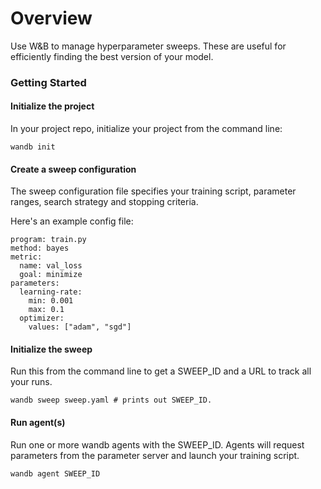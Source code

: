 # Overview

Use W&B to manage hyperparameter sweeps. These are useful for efficiently finding the best version of your model.

### Getting Started

#### Initialize the project

In your project repo, initialize your project from the command line:

```text
wandb init
```

#### Create a sweep configuration

The sweep configuration file specifies your training script, parameter ranges, search strategy and stopping criteria.

Here's an example config file:

```text
program: train.py
method: bayes
metric:
  name: val_loss
  goal: minimize
parameters:
  learning-rate:
    min: 0.001
    max: 0.1
  optimizer:
    values: ["adam", "sgd"]
```

#### Initialize the sweep

Run this from the command line to get a SWEEP\_ID and a URL to track all your runs.

```text
wandb sweep sweep.yaml # prints out SWEEP_ID.
```

#### Run agent\(s\)

Run one or more wandb agents with the SWEEP\_ID. Agents will request parameters from the parameter server and launch your training script.

```text
wandb agent SWEEP_ID
```

